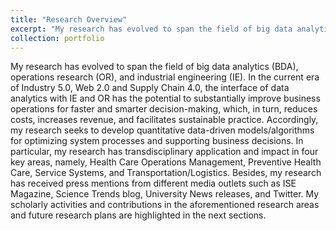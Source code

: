 ```yaml
---
title: "Research Overview"
excerpt: "My research has evolved to span the field of big data analytics (BDA), operations research (OR), and industrial engineering (IE). In the current era of Industry 5.0, Web 2.0 and Supply Chain 4.0, the interface of data analytics with IE and OR has the potential to substantially improve business operations for faster and smarter decision-making, which, in turn, reduces costs, increases revenue, and facilitates sustainable practice. Accordingly, my research seeks to develop quantitative data-driven models/algorithms for optimizing system processes and supporting business decisions. In particular, my research has transdisciplinary application and impact in four key areas, namely, Health Care Operations Management, Preventive Health Care, Service Systems, and Transportation/Logistics. Besides, my research has received press mentions from different media outlets such as ISE Magazine, Science Trends blog, University News releases, and Twitter. My scholarly activities and contributions in the aforementioned research areas and future research plans are highlighted in the following sections."
collection: portfolio
---
```


My research has evolved to span the field of big data analytics (BDA), operations research (OR), and industrial engineering (IE). In the current era of Industry 5.0, Web 2.0 and Supply Chain 4.0, the interface of data analytics with IE and OR has the potential to substantially improve business operations for faster and smarter decision-making, which, in turn, reduces costs, increases revenue, and facilitates sustainable practice. Accordingly, my research seeks to develop quantitative data-driven models/algorithms for optimizing system processes and supporting business decisions. In particular, my research has transdisciplinary application and impact in four key areas, namely, Health Care Operations Management, Preventive Health Care, Service Systems, and Transportation/Logistics. Besides, my research has received press mentions from different media outlets such as ISE Magazine, Science Trends blog, University News releases, and Twitter. My scholarly activities and contributions in the aforementioned research areas and future research plans are highlighted in the next sections.
